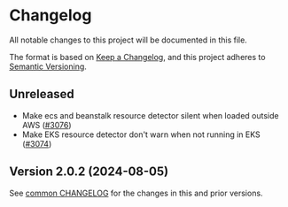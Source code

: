 # Changelog

All notable changes to this project will be documented in this file.

The format is based on [Keep a Changelog](https://keepachangelog.com/en/1.0.0/),
and this project adheres to [Semantic Versioning](https://semver.org/spec/v2.0.0.html).

## Unreleased

- Make ecs and beanstalk resource detector silent when loaded outside AWS
  ([#3076](https://github.com/open-telemetry/opentelemetry-python-contrib/pull/3076))
- Make EKS resource detector don't warn when not running in EKS
  ([#3074](https://github.com/open-telemetry/opentelemetry-python-contrib/pull/3074))

## Version 2.0.2 (2024-08-05)

See [common CHANGELOG](../../CHANGELOG.md) for the changes in this and prior versions.

